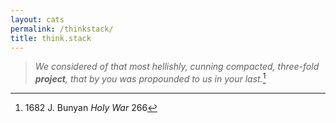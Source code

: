 ```yaml
---
layout: cats
permalink: /thinkstack/
title: think.stack 
---
```


> *We considered of that most hellishly, cunning compacted, three-fold **project**, that by you was propounded to us in your last.*[^1] 

[^1]: 1682 J. Bunyan *Holy War* 266   
